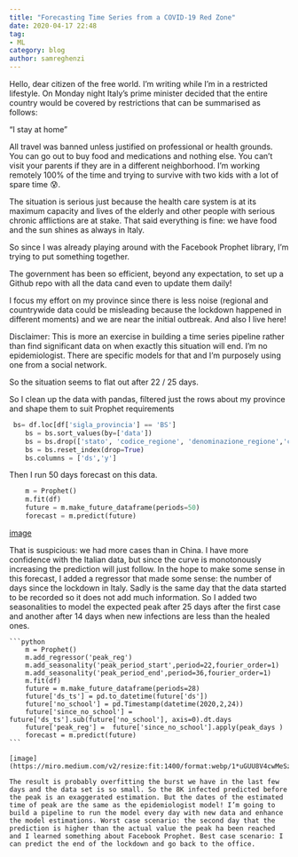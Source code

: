 ```yaml
---
title: "Forecasting Time Series from a COVID-19 Red Zone"
date: 2020-04-17 22:48
tag:
- ML
category: blog
author: samreghenzi
---
```



Hello, dear citizen of the free world. I’m writing while I’m in a restricted lifestyle. On Monday night Italy’s prime minister decided that the entire country would be covered by restrictions that can be summarised as follows:

“I stay at home”

All travel was banned unless justified on professional or health grounds. You can go out to buy food and medications and nothing else. You can’t visit your parents if they are in a different neighborhood. I’m working remotely 100% of the time and trying to survive with two kids with a lot of spare time 😰.

The situation is serious just because the health care system is at its maximum capacity and lives of the elderly and other people with serious chronic afflictions are at stake. That said everything is fine: we have food and the sun shines as always in Italy.

So since I was already playing around with the Facebook Prophet library, I’m trying to put something together.

The government has been so efficient, beyond any expectation, to set up a Github repo with all the data cand even to update them daily!

I focus my effort on my province since there is less noise (regional and countrywide data could be misleading because the lockdown happened in different moments) and we are near the initial outbreak. And also I live here!

Disclaimer: This is more an exercise in building a time series pipeline rather than find significant data on when exactly this situation will end. I’m no epidemiologist. There are specific models for that and I’m purposely using one from a social network.

So the situation seems to flat out after 22 / 25 days.

So I clean up the data with pandas, filtered just the rows about my province and shape them to suit Prophet requirements

```python
 bs= df.loc[df['sigla_provincia'] == 'BS']
    bs = bs.sort_values(by=['data'])
    bs = bs.drop(['stato', 'codice_regione', 'denominazione_regione','codice_provincia','sigla_provincia','lat','long','denominazione_provincia'], axis=1)
    bs = bs.reset_index(drop=True)
    bs.columns = ['ds','y']
```

Then I run 50 days forecast on this data.

```python
    m = Prophet()
    m.fit(df)
    future = m.make_future_dataframe(periods=50)
    forecast = m.predict(future)
```

[image](https://miro.medium.com/v2/resize:fit:1400/format:webp/1*KV-99lnw_6pKx9JcKDnBUw.png)

That is suspicious: we had more cases than in China. I have more confidence with the Italian data, but since the curve is monotonously increasing the prediction will just follow. In the hope to make some sense in this forecast, I added a regressor that made some sense: the number of days since the lockdown in Italy. Sadly is the same day that the data started to be recorded so it does not add much information. So I added two seasonalities to model the expected peak after 25 days after the first case and another after 14 days when new infections are less than the healed ones.
    
    ```python
        m = Prophet()
        m.add_regressor('peak_reg')
        m.add_seasonality('peak_period_start',period=22,fourier_order=1)
        m.add_seasonality('peak_period_end',period=36,fourier_order=1)
        m.fit(df)
        future = m.make_future_dataframe(periods=28)
        future['ds_ts'] = pd.to_datetime(future['ds'])
        future['no_school'] = pd.Timestamp(datetime(2020,2,24))
        future['since_no_school'] = future['ds_ts'].sub(future['no_school'], axis=0).dt.days
        future['peak_reg'] =  future['since_no_school'].apply(peak_days )
        forecast = m.predict(future)
    ```

    [image](https://miro.medium.com/v2/resize:fit:1400/format:webp/1*uGUU8V4cwMeSz2IFWlr4yA.png)

    The result is probably overfitting the burst we have in the last few days and the data set is so small. So the 8K infected predicted before the peak is an exaggerated estimation. But the dates of the estimated time of peak are the same as the epidemiologist model! I’m going to build a pipeline to run the model every day with new data and enhance the model estimations. Worst case scenario: the second day that the prediction is higher than the actual value the peak ha been reached and I learned something about Facebook Prophet. Best case scenario: I can predict the end of the lockdown and go back to the office.